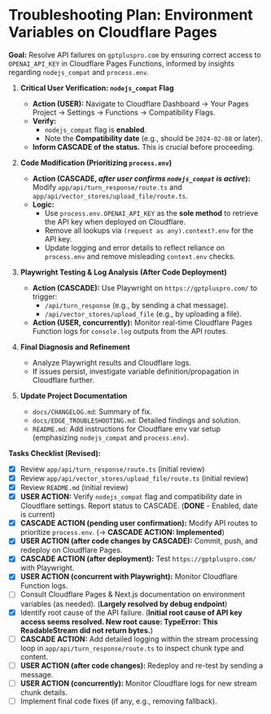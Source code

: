 # Troubleshooting Plan: Environment Variables on Cloudflare Pages

**Goal:** Resolve API failures on `gptpluspro.com` by ensuring correct access to `OPENAI_API_KEY` in Cloudflare Pages Functions, informed by insights regarding `nodejs_compat` and `process.env`.

1.  **Critical User Verification: `nodejs_compat` Flag**
    *   **Action (USER):** Navigate to Cloudflare Dashboard -> Your Pages Project -> Settings -> Functions -> Compatibility Flags.
    *   **Verify:** 
        *   `nodejs_compat` flag is **enabled**.
        *   Note the **Compatibility date** (e.g., should be `2024-02-08` or later).
    *   **Inform CASCADE of the status.** This is crucial before proceeding.

2.  **Code Modification (Prioritizing `process.env`)**
    *   **Action (CASCADE, *after user confirms `nodejs_compat` is active*):** Modify `app/api/turn_response/route.ts` and `app/api/vector_stores/upload_file/route.ts`.
    *   **Logic:**
        *   Use `process.env.OPENAI_API_KEY` as the **sole method** to retrieve the API key when deployed on Cloudflare.
        *   Remove all lookups via `(request as any).context?.env` for the API key.
        *   Update logging and error details to reflect reliance on `process.env` and remove misleading `context.env` checks.

3.  **Playwright Testing & Log Analysis (After Code Deployment)**
    *   **Action (CASCADE):** Use Playwright on `https://gptpluspro.com/` to trigger:
        *   `/api/turn_response` (e.g., by sending a chat message).
        *   `/api/vector_stores/upload_file` (e.g., by uploading a file).
    *   **Action (USER, concurrently):** Monitor real-time Cloudflare Pages Function logs for `console.log` outputs from the API routes.

4.  **Final Diagnosis and Refinement**
    *   Analyze Playwright results and Cloudflare logs.
    *   If issues persist, investigate variable definition/propagation in Cloudflare further.

5.  **Update Project Documentation**
    *   `docs/CHANGELOG.md`: Summary of fix.
    *   `docs/EDGE_TROUBLESHOOTING.md`: Detailed findings and solution.
    *   `README.md`: Add instructions for Cloudflare env var setup (emphasizing `nodejs_compat` and `process.env`).

**Tasks Checklist (Revised):**

- [x] Review `app/api/turn_response/route.ts` (initial review)
- [x] Review `app/api/vector_stores/upload_file/route.ts` (initial review)
- [x] Review `README.md` (initial review)
- [x] **USER ACTION:** Verify `nodejs_compat` flag and compatibility date in Cloudflare settings. Report status to CASCADE. (**DONE** - Enabled, date is current)
- [x] **CASCADE ACTION (pending user confirmation):** Modify API routes to prioritize `process.env`. (-> **CASCADE ACTION: Implemented**)
- [x] **USER ACTION (after code changes by CASCADE):** Commit, push, and redeploy on Cloudflare Pages.
- [x] **CASCADE ACTION (after deployment):** Test `https://gptpluspro.com/` with Playwright.
- [x] **USER ACTION (concurrent with Playwright):** Monitor Cloudflare Function logs.
- [ ] Consult Cloudflare Pages & Next.js documentation on environment variables (as needed). (**Largely resolved by debug endpoint**) 
- [x] Identify root cause of the API failure. (**Initial root cause of API key access seems resolved. New root cause: TypeError: This ReadableStream did not return bytes.**)
- [ ] **CASCADE ACTION:** Add detailed logging within the stream processing loop in `app/api/turn_response/route.ts` to inspect chunk type and content.
- [ ] **USER ACTION (after code changes):** Redeploy and re-test by sending a message.
- [ ] **USER ACTION (concurrently):** Monitor Cloudflare logs for new stream chunk details.
- [ ] Implement final code fixes (if any, e.g., removing fallback).
